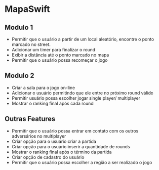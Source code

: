 # MapaSwift

## Modulo 1

- Permitir que o usuário a partir de um local aleatório, encontre o ponto marcado no street.
- Adicionar um timer para finalizar o round
- Exibir a distância até o ponto marcado no mapa
- Permitir que o usuário possa recomeçar o jogo

## Modulo 2

- Criar a sala para o jogo on-line
- Adicionar o usuário permitindo que ele entre no próximo round válido
- Permitir usuário possa escolher jogar single player/ multiplayer
- Mostrar o ranking final após cada round

## Outras Features

- Permitir que o usuário possa entrar em contato com os outros adversários no multiplayer
- Criar opção para o usuário criar a partida
- Criar opção para o usuário inserir a quantidade de rounds
- Mostrar o ranking final após o término da partida
- Criar opção de cadastro do usuário
- Permitir que o usuário possa escolher a região a ser realizado o jogo
